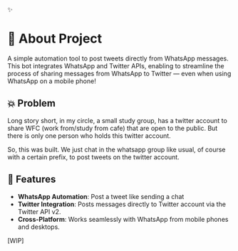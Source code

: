 ✨

# 🤖 About Project  

A simple automation tool to post tweets directly from WhatsApp messages. This bot integrates WhatsApp and Twitter APIs, enabling to streamline the process of sharing messages from WhatsApp to Twitter — even when using WhatsApp on a mobile phone!


## 💥 Problem

Long story short, in my circle, a small study group, has a twitter account to share WFC (work from/study from cafe) that are open to the public. But there is only one person who holds this twitter account.

So, this was built. We just chat in the whatsapp group like usual, of course with a certain prefix, to post tweets on the twitter account.



## 🚀 Features 

- **WhatsApp Automation**: Post a tweet like sending a chat
- **Twitter Integration**: Posts messages directly to Twitter account via the Twitter API v2.
- **Cross-Platform**: Works seamlessly with WhatsApp from mobile phones and desktops.

[WIP]
